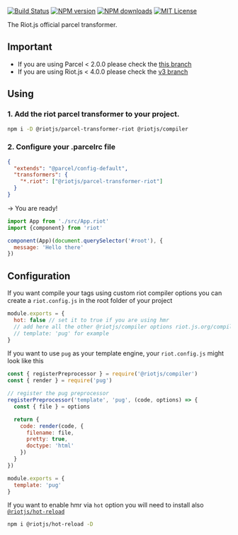 [![Build Status][ci-image]][ci-url]
[![NPM version][npm-version-image]][npm-url]
[![NPM downloads][npm-downloads-image]][npm-url]
[![MIT License][license-image]][license-url]

The Riot.js official parcel transformer.

## Important

- If you are using Parcel < 2.0.0 please check the [this branch](https://github.com/riot/parcel-transformer-riot/tree/parcel-v1)
- If you are using Riot.js < 4.0.0 please check the [v3 branch](https://github.com/riot/parcel-transformer-riot/tree/v3)

## Using

### 1. Add the riot parcel transformer to your project.

```bash
npm i -D @riotjs/parcel-transformer-riot @riotjs/compiler
```

### 2. Configure your .parcelrc file 

```json
{
  "extends": "@parcel/config-default",
  "transformers": {
    "*.riot": ["@riotjs/parcel-transformer-riot"]
  }
}
```

-> You are ready!

```js
import App from './src/App.riot'
import {component} from 'riot'

component(App)(document.querySelector('#root'), {
  message: 'Hello there'
})
```

## Configuration

If you want compile your tags using custom riot compiler options you can create a `riot.config.js` in the root folder of your project

```js
module.exports = {
  hot: false // set it to true if you are using hmr
  // add here all the other @riotjs/compiler options riot.js.org/compiler
  // template: 'pug' for example
}
```

If you want to use `pug` as your template engine, your `riot.config.js` might look like this

```js
const { registerPreprocessor } = require('@riotjs/compiler')
const { render } = require('pug')

// register the pug preprocessor
registerPreprocessor('template', 'pug', (code, options) => {
  const { file } = options

  return {
    code: render(code, {
      filename: file,
      pretty: true,
      doctype: 'html'
    })
  }
})

module.exports = {
  template: 'pug'
}
```

If you want to enable hmr via `hot` option you will need to install also [`@riotjs/hot-reload`](https://www.npmjs.com/package/@riotjs/hot-reload)

```bash
npm i @riotjs/hot-reload -D
```


[ci-image]:https://img.shields.io/github/actions/workflow/status/riot/parcel-transformer-riot/test.yml?style=flat-square
[ci-url]:https://github.com/riot/parcel-transformer-riot/actions

[license-image]: https://img.shields.io/badge/license-MIT-000000.svg?style=flat-square
[license-url]:   LICENSE

[npm-version-image]:   https://img.shields.io/npm/v/@riotjs/parcel-transformer-riot.svg?style=flat-square
[npm-downloads-image]: https://img.shields.io/npm/dm/@riotjs/parcel-transformer-riot.svg?style=flat-square
[npm-url]:             https://npmjs.org/package/@riotjs/parcel-transformer-riot

